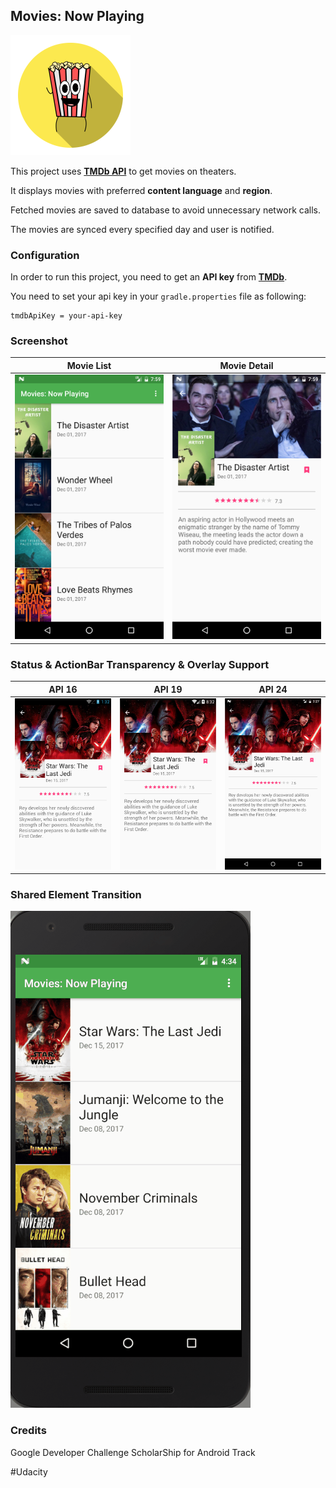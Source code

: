 ## Movies: Now Playing

![](https://github.com/figengungor/MoviesNowPlaying/blob/master/app/src/main/res/mipmap-xxxhdpi/ic_launcher.png?raw=true)

This project uses [**TMDb API**](https://www.themoviedb.org/documentation/api) to get movies on theaters.

It displays movies with preferred **content language** and **region**.

Fetched movies are saved to database to avoid unnecessary network calls.

The movies are synced every specified day and user is notified.


### Configuration

In order to run this project, you need to get an **API key** from [**TMDb**](https://www.themoviedb.org/).

You need to set your api key in your `gradle.properties` file as following:

    tmdbApiKey = your-api-key

### Screenshot

Movie List             |  Movie Detail
:-------------------------:|:-------------------------:
![](art/movie_list.png)  |  ![](art/movie_detail.png)

### Status & ActionBar Transparency & Overlay Support

API 16             |  API 19             |  API 24
:-------------------------:|:-------------------------:|:-------------------------:
![](art/api16_status_appbar.png)  |  ![](art/api19_status_appbar.png)  |  ![](art/api24_status_appbar.png)


### Shared Element Transition

![](art/shared_element_transition.gif)


### Credits

Google Developer Challenge ScholarShip for Android Track

#Udacity